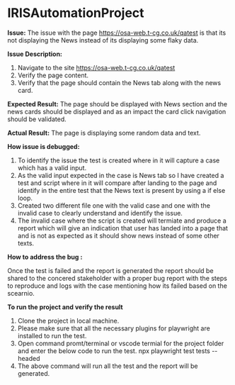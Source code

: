 # IRISAutomationProject

**Issue:** The issue with the page https://osa-web.t-cg.co.uk/qatest is that its not displaying the News instead of its displaying some flaky data.

**Issue Description:**

1. Navigate to the site https://osa-web.t-cg.co.uk/qatest
2. Verify the page content.
3. Verify that the page should contain the News tab along with the news card.

**Expected Result:** The page should be displayed with News section and the news cards should be displayed and as an impact the card click navigation should be validated.

**Actual Result:** The page is displaying some random data and text.

**How issue is debugged:**
1. To identify the issue the test is created where in it will capture a case which has a valid input.
2. As the valid input expected in the case is News tab so I have created a test and script where in it will compare after landing to the page and identify in the entire test that the News text is present by using a if else loop.
3. Created two different file one with the valid case and one with the invalid case to clearly understand and identify the issue.
4. The invalid case where the script is created will termiate and produce a report which will give an indication that user has landed into a page that and is not as expected as it should show news instead of some other texts.

**How to address the bug :**

Once the test is failed and the report is generated the report should be shared to the concered stakeholder with a proper bug report with the steps to reproduce and logs with the case mentioning how its failed based on the scearnio.


**To run the project and verify the result**
1. Clone the project in local machine.
2. Please make sure that all the necessary plugins for playwright are installed to run the test.
3. Open command promt/terminal or vscode termial for the project folder and enter the below code to run the test.
   npx playwright test tests --headed
4. The above command will run all the test and the report will be generated.
